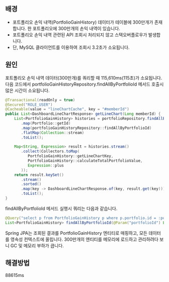 
## 배경
- 포트폴리오 손익 내역(PortfolioGainHistory) 데이터가 테이블에 300만개가 존재합니다. 한 포트폴리오에 300만개의 손익 내역이 있습니다.
- 포트폴리오 손익 내역 관련된 API 조회시 처리되지 않고 스택오버플로우가 발생합니다.
- 단, MySQL 클라이언트를 이용하여 조회시 3.2초가 소요됩니다.

## 원인
포트폴리오 손익 내역 데이터(300만개)를 쿼리할 때 115,610ms(115초)가 소요됩니다. 다음 코드에서 portfolioGainHistoryRepository.findAllByPortfolioId 메서드 호출시 많은 시간이 소요됩니다.
```java
@Transactional(readOnly = true)  
@Secured("ROLE_USER")  
@Cacheable(value = "lineChartCache", key = "#memberId")  
public List<DashboardLineChartResponse> getLineChart(Long memberId) {  
    List<PortfolioGainHistory> histories = portfolioRepository.findAllByMemberId(memberId).stream()  
       .map(Portfolio::getId)  
       .map(portfolioGainHistoryRepository::findAllByPortfolioId)  
       .flatMap(Collection::stream)  
       .toList();  
  
    Map<String, Expression> result = histories.stream()  
       .collect(Collectors.toMap(  
          PortfolioGainHistory::getLineChartKey,  
          PortfolioGainHistory::calculateTotalPortfolioValue,  
          Expression::plus  
       ));  
    return result.keySet()  
       .stream()  
       .sorted()  
       .map(key -> DashboardLineChartResponse.of(key, result.get(key)))  
       .toList();  
}
```

findAllByPortfolioId 메서드 실행시 쿼리는 다음과 같습니다.
```java
@Query("select p from PortfolioGainHistory p where p.portfolio.id = :portfolioId")  
List<PortfolioGainHistory> findAllByPortfolioId(@Param("portfolioId") Long portfolioId);
```

Spring JPA는 조회된 결과를 PortfolioGainHistory 엔티티로 매핑하고, 모든 데이터를 영속성 컨텍스트에 올립니다. 300만개의 엔티티를 메모리에 로드하고 관리하려다 보니 GC 및 메모리 부하가 큽니다.

## 해결방법


88615ms
